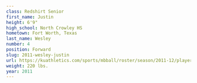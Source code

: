 ```yaml
---
class: Redshirt Senior
first_name: Justin
height: 6'9"
high_school: North Crowley HS
hometown: Fort Worth, Texas
last_name: Wesley
number: 4
position: Forward
slug: 2011-wesley-justin
url: https://kuathletics.com/sports/mbball/roster/season/2011-12/player/justin-wesley/
weight: 220 lbs.
year: 2011
---
```


